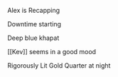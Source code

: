 
Alex is Recapping

Downtime starting

Deep blue khapat

[[Kev]] seems in a good mood

Rigorously Lit Gold Quarter at night


